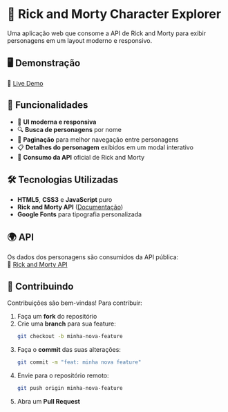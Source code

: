 # 🚀 Rick and Morty Character Explorer  

Uma aplicação web que consome a API de Rick and Morty para exibir personagens em um layout moderno e responsivo.

## 🖥️ Demonstração  
🔗 [Live Demo](https://wendhelv.github.io/Rick_and_Mort/) 

## 📌 Funcionalidades  

- 🎨 **UI moderna e responsiva**  
- 🔍 **Busca de personagens** por nome  
- 📖 **Paginação** para melhor navegação entre personagens  
- 📋 **Detalhes do personagem** exibidos em um modal interativo  
- 📡 **Consumo da API** oficial de Rick and Morty  

## 🛠️ Tecnologias Utilizadas  

- **HTML5**, **CSS3** e **JavaScript** puro  
- **Rick and Morty API** ([Documentação](https://rickandmortyapi.com/))  
- **Google Fonts** para tipografia personalizada  

## 🌍 API  

Os dados dos personagens são consumidos da API pública:  
🔗 [Rick and Morty API](https://rickandmortyapi.com/)

## 🤝 Contribuindo  

Contribuições são bem-vindas! Para contribuir:  

1. Faça um **fork** do repositório  
2. Crie uma **branch** para sua feature:  
   ```sh
   git checkout -b minha-nova-feature
   ```
3. Faça o **commit** das suas alterações:  
   ```sh
   git commit -m "feat: minha nova feature"
   ```
4. Envie para o repositório remoto:  
   ```sh
   git push origin minha-nova-feature
   ```
5. Abra um **Pull Request**  


